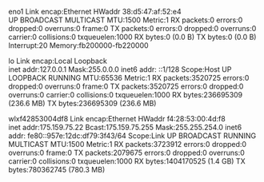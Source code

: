 eno1      Link encap:Ethernet  HWaddr 38:d5:47:af:52:e4  
          UP BROADCAST MULTICAST  MTU:1500  Metric:1
          RX packets:0 errors:0 dropped:0 overruns:0 frame:0
          TX packets:0 errors:0 dropped:0 overruns:0 carrier:0
          collisions:0 txqueuelen:1000 
          RX bytes:0 (0.0 B)  TX bytes:0 (0.0 B)
          Interrupt:20 Memory:fb200000-fb220000 

lo        Link encap:Local Loopback  
          inet addr:127.0.0.1  Mask:255.0.0.0
          inet6 addr: ::1/128 Scope:Host
          UP LOOPBACK RUNNING  MTU:65536  Metric:1
          RX packets:3520725 errors:0 dropped:0 overruns:0 frame:0
          TX packets:3520725 errors:0 dropped:0 overruns:0 carrier:0
          collisions:0 txqueuelen:1000 
          RX bytes:236695309 (236.6 MB)  TX bytes:236695309 (236.6 MB)

wlxf42853004df8 Link encap:Ethernet  HWaddr f4:28:53:00:4d:f8  
          inet addr:175.159.75.22  Bcast:175.159.75.255  Mask:255.255.254.0
          inet6 addr: fe80::957e:12dc:df79:3f43/64 Scope:Link
          UP BROADCAST RUNNING MULTICAST  MTU:1500  Metric:1
          RX packets:3723912 errors:0 dropped:0 overruns:0 frame:0
          TX packets:2079675 errors:0 dropped:0 overruns:0 carrier:0
          collisions:0 txqueuelen:1000 
          RX bytes:1404170525 (1.4 GB)  TX bytes:780362745 (780.3 MB)

